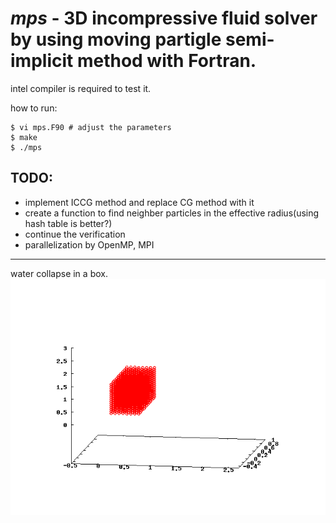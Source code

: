 *mps* - 3D incompressive fluid solver by using moving partigle semi-implicit method with Fortran.
======
intel compiler is required to test it.
  
how to run:
    
    $ vi mps.F90 # adjust the parameters  
    $ make  
    $ ./mps  
  
TODO:  
---
- implement ICCG method and replace CG method with it
- create a function to find neighber particles in the effective radius(using hash table is better?)
- continue the verification
- parallelization by OpenMP, MPI  

---
water collapse in a box.
![Alt text](./water_collapse.gif?raw=true "water collapse")
